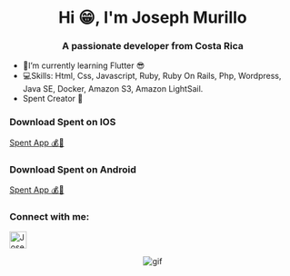 <h1 align="center">Hi 😁, I'm Joseph Murillo</h1>

<h3 align="center">A passionate developer from Costa Rica</h3>

- 📘I’m currently learning Flutter 😎
- 💻Skills: Html, Css, Javascript, Ruby, Ruby On Rails, Php, Wordpress, Java SE, Docker, Amazon S3, Amazon LightSail.
- Spent Creator 📱 

<p align="left">
<h3 align="left">Download Spent on IOS</h3>
<a target="_blank" href="https://apps.apple.com/us/app/spent-expense-tracker/id6449729260">
 Spent App 💰📱
</a>
<h3 align="left">Download Spent on Android</h3>
<a target="_blank" href="https://play.google.com/store/apps/details?id=com.cmdctrl.SpentApp&hl=en">
 Spent App 💰📱
</a>
<h3 align="left">Connect with me:</h3>
<a href="https://www.linkedin.com/in/josephmurillorodriguez/">
  <img alt="Joseph Murillo LinkdeIn" width="30px" src="https://cdn.jsdelivr.net/npm/simple-icons@v3/icons/linkedin.svg" />
</a>
</p>
<p align="center">
  <img alt="gif" src="https://media2.giphy.com/media/v1.Y2lkPTc5MGI3NjExdGhiNGd6N2d1bWo2ejU4MjQxamhjc2Uyb3FqdnhsbTdnNmY5anEwZiZlcD12MV9pbnRlcm5hbF9naWZfYnlfaWQmY3Q9Zw/eSwGh3YK54JKU/giphy.gif"/>
</p>
